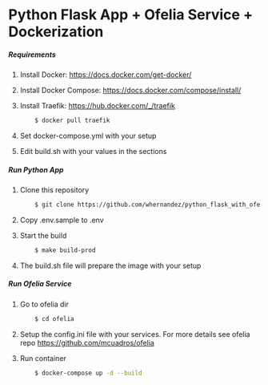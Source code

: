 Python Flask App + Ofelia Service + Dockerization
===========================================

##### Requirements
1. Install Docker: https://docs.docker.com/get-docker/

2. Install Docker Compose: https://docs.docker.com/compose/install/

3. Install Traefik: https://hub.docker.com/_/traefik 
    ```bash
        $ docker pull traefik
    ```

4. Set docker-compose.yml with your setup

5. Edit build.sh with your values in the sections

##### Run Python App  

1. Clone this repository

    ```bash
        $ git clone https://github.com/whernandez/python_flask_with_ofelia.git
    ```

2. Copy .env.sample to .env
    
3. Start the build
    ```bash
        $ make build-prod
    ```
	
4. The build.sh file will prepare the image with your setup

##### Run Ofelia Service 

1. Go to ofelia dir
    ```bash
        $ cd ofelia
    ```

2. Setup the config.ini file with your services. For more details see ofelia repo https://github.com/mcuadros/ofelia

3. Run container
    ```bash
        $ docker-compose up -d --build
    ```